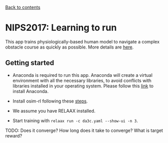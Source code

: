 [Back to contents](../README.md#contents)

# NIPS2017: Learning to run

This app trains physiologically-based human model to navigate a complex obstacle course as quickly as possible. More details are [here](https://www.crowdai.org/challenges/nips-2017-learning-to-run).

## Getting started

* Anaconda is required to run this app. Anaconda will create a virtual environment with all the necessary libraries, to avoid conflicts with libraries installed in your operating system. Please follow this [link](https://www.continuum.io/downloads) to install Anaconda.

* Install osim-rl following these [steps](https://github.com/stanfordnmbl/osim-rl#getting-started).

* We assume you have RELAAX installed.

* Start training with `relaax run -c da3c.yaml --show-ui -n 3`.

TODO: Does it converge? How long does it take to converge? What is target reward?
